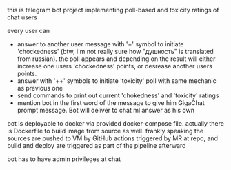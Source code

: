 this is telegram bot project implementing poll-based and toxicity
ratings of chat users

every user can 
- answer to another user message with '+' symbol to
initiate 'chockedness' (btw, i'm not really sure how "душность" is 
translated from russian). the poll appears and depending on
the result will either increase one users 'chockedness' points, or 
desrease another users points.
- answer with '++' symbols to initiate 'toxicity' poll with same 
mechanic as previous one
- send commands to print out current 'chokedness' and 'toxicity' 
ratings
- mention bot in the first word of the message to give him
GigaChat prompt message. Bot will deliver to chat ml answer as his own

bot is deployable to docker via provided docker-compose file.
actually there is Dockerfile to build image from source as well.
frankly speaking the sources are pushed to VM by GitHub 
actions  triggered by MR at repo, and build and deploy are triggered 
as part of the pipeline afterward

bot has to have admin privileges at chat
